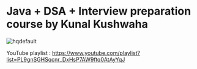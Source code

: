 # Java + DSA + Interview preparation course by Kunal Kushwaha

![hqdefault](https://github.com/AmitSaha15/Java---DSA/assets/95316932/26dd3980-c18a-4d95-87e7-c2d15e71062e)

YouTube playlist : https://www.youtube.com/playlist?list=PL9gnSGHSqcnr_DxHsP7AW9ftq0AtAyYqJ
